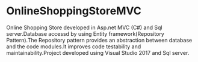 # OnlineShoppingStoreMVC
Online Shopping Store developed in Asp.net MVC (C#) and Sql server.Database accessd by using Entity framework(Repository Pattern).The Repository pattern provides an abstraction between database and the code modules.It improves code testability and maintainability.Project developed using Visual Studio 2017 and Sql server.

